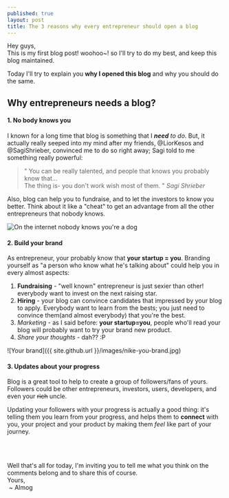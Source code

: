 ```yaml
---
published: true
layout: post
title: The 3 reasons why every entrepreneur should open a blog
---
```


Hey guys,<br />
This is my first blog post! woohoo~! so I'll try to do my best, and keep this blog maintained.

Today I'll try to explain you **why I opened this blog** and why you should do the same.

## Why entrepreneurs needs a blog?

#### 1. No body knows you
I known for a long time that blog is something that I _**need** to do_. But, it actually really seeped into my
mind after my friends, @LiorKesos and @SagiShrieber, convinced me to do so right away; Sagi told to me something really powerful:

> " You can be really talented, and people that knows you probably know that...<br />
> The thing is- you don't work wish most of them. "
> <cite>Sagi Shrieber</cite>

Also, blog can help you to fundraise, and to let the investors to know you better. Think about it like a "cheat"
to get an advantage from all the other entrepreneurs that nobody knows.

<img alt="On the internet nobody knows you're a dog" src="http://i0.kym-cdn.com/photos/images/facebook/000/427/566/b67.jpeg" style="max-height: 400px;" />

#### 2. Build your brand
As entrepreneur, your probably know that **your startup = you**.
Branding yourself as "a person who know what he's talking about" could help you in every almost aspects:

1. **Fundraising** - "well known" entrepreneur is just sexier than other! everybody want to invest on the next raising star.
1. **Hiring** - your blog can convince candidates that impressed by your blog to apply. Everybody want to learn from the
bests; you just need to convince them(and almost everybody) that you're the best.
1. *Marketing* - as I said before: **your startup=you**, people who'll read your blog will probably want to try your
brand new product.
1. *Share your thoughts* - dah?? :P

![Your brand]({{ site.github.url }}/images/nike-you-brand.jpg)

#### 3. Updates about your progress

Blog is a great tool to help to create a group of followers/fans of yours. Followers could be other entrepreneurs, investors, users, developers,
and even your ~~rich~~ uncle.

Updating your followers with your progress is actually a good thing: it's telling them you learn from your progress,
and helps them to **connect** with you, your project and your product by making them _feel_ like part of your journey.

<br />
<br />

Well that's all for today, I'm inviting you to tell me what you think on the comments belong and to share this of course.<br />
Yours, <br />
&nbsp;~ Almog